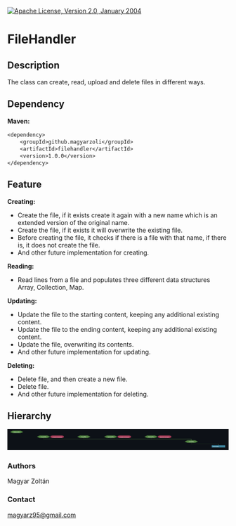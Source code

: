 [![Apache License, Version 2.0, January 2004](https://img.shields.io/github/license/apache/maven.svg?label=License)][license]

# FileHandler

## Description
The class can create, read, upload and delete files in different ways.

## Dependency
**Maven:**
```xlm
<dependency>
    <groupId>github.magyarzoli</groupId>
    <artifactId>filehandler</artifactId>
    <version>1.0.0</version>
</dependency>
```

## Feature
**Creating:**
- Create the file, if it exists create it again with a new name which is an extended version of the original name.
- Create the file, if it exists it will overwrite the existing file.
- Before creating the file, it checks if there is a file with that name, if there is, it does not create the file.
- And other future implementation for creating.

**Reading:**
- Read lines from a file and populates three different data structures Array, Collection, Map.

**Updating:**
- Update the file to the starting content, keeping any additional existing content.
- Update the file to the ending content, keeping any additional existing content.
- Update the file, overwriting its contents.
- And other future implementation for updating.

**Deleting:**
- Delete file, and then create a new file.
- Delete file.
- And other future implementation for deleting.

## Hierarchy
![alt text](./src/main/resources/image/FileHandler.png)

### Authors
Magyar Zoltán

### Contact
magyarz95@gmail.com

[license]: https://www.apache.org/licenses/LICENSE-2.0